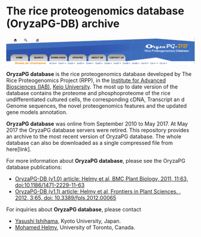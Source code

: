 # The rice proteogenomics database (OryzaPG-DB) archive

![Oryza-PG database header](https://github.com/MoHelmy/oryza-PG/blob/master/oryza-PG-header.png)


**OryzaPG database** is the rice proteogenomics database developed by  The Rice Proteogenomics Project (RPP), in the [Institute for Advanced Biosciences (IAB)](http://www.iab.keio.ac.jp/en/index.html), [Keio University](https://www.keio.ac.jp/en/). The most up to date version of the database contains the proteome and phosphoproteome of the rice undifferentiated cultured cells, the corresponding cDNA, Transcript an  d Genome sequences, the novel proteogenomics features and the updated gene models annotation.

**OryzaPG database** was online from September 2010 to May 2017. At May 2017 the OryzaPG database servers were retired. This repository provides an archive to the most recent version of OryzaPG database. The whole database can also be downloaded as a single compressed file from here[link]. 

For more information about **OryzaPG database**, please see the OryzaPG database publications:
- [OryzaPG-DB (v1.0) article: Helmy et al, BMC Plant Biology, 2011, 11:63, doi:10.1186/1471-2229-11-63](https://bmcplantbiol.biomedcentral.com/articles/10.1186/1471-2229-11-63)
- [OryzaPG-DB (v1.1) article: Helmy et al, Frontiers in Plant Sciences. , 2012, 3:65, doi: 10.3389/fpls.2012.00065](http://journal.frontiersin.org/article/10.3389/fpls.2012.00065/full)

For inquiries about **OryzaPG database**, please contact
- [Yasushi Ishihama](yishiham@pharm.kyoto-u.ac.jp), Kyoto University, Japan.
- [Mohamed Helmy](helmy.sfc@gmail.com), University of Toronto, Canada. 




